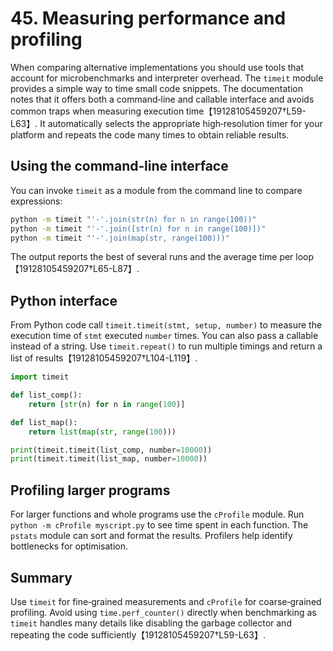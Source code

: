 # 45. Measuring performance and profiling

When comparing alternative implementations you should use tools that account
for microbenchmarks and interpreter overhead.  The `timeit` module provides a
simple way to time small code snippets.  The documentation notes that it
offers both a command‑line and callable interface and avoids common traps
when measuring execution time【19128105459207†L59-L63】.  It automatically selects
the appropriate high‑resolution timer for your platform and repeats the code
many times to obtain reliable results.

## Using the command‑line interface

You can invoke `timeit` as a module from the command line to compare
expressions:

```sh
python -m timeit "'-'.join(str(n) for n in range(100))"
python -m timeit "'-'.join([str(n) for n in range(100)])"
python -m timeit "'-'.join(map(str, range(100)))"
```

The output reports the best of several runs and the average time per loop【19128105459207†L65-L87】.

## Python interface

From Python code call `timeit.timeit(stmt, setup, number)` to measure the
execution time of `stmt` executed `number` times.  You can also pass a
callable instead of a string.  Use `timeit.repeat()` to run multiple
timings and return a list of results【19128105459207†L104-L119】.

```python
import timeit

def list_comp():
    return [str(n) for n in range(100)]

def list_map():
    return list(map(str, range(100)))

print(timeit.timeit(list_comp, number=10000))
print(timeit.timeit(list_map, number=10000))
```

## Profiling larger programs

For larger functions and whole programs use the `cProfile` module.  Run
`python -m cProfile myscript.py` to see time spent in each function.  The
`pstats` module can sort and format the results.  Profilers help identify
bottlenecks for optimisation.

## Summary

Use `timeit` for fine‑grained measurements and `cProfile` for coarse‑grained
profiling.  Avoid using `time.perf_counter()` directly when benchmarking as
`timeit` handles many details like disabling the garbage collector and
repeating the code sufficiently【19128105459207†L59-L63】.
